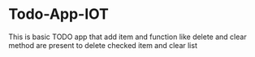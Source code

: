 # Todo-App-IOT
This is basic TODO app that add item and function like delete and clear method are present to delete checked item and clear list
